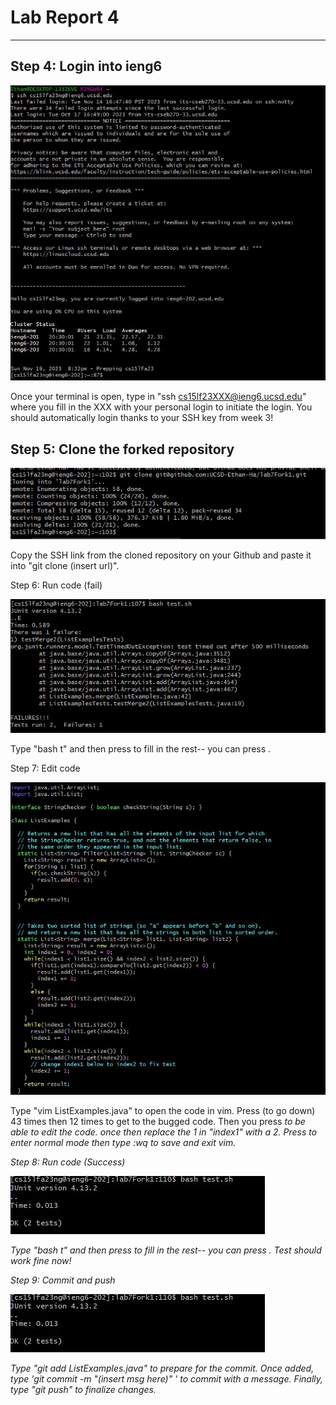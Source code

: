 # Lab Report 4
---

Step 4: Login into ieng6
---

![image](ssh_loginLabR4.jpg)

Once your terminal is open, type in "ssh cs15lf23XXX@ieng6.ucsd.edu" where you fill in the XXX with your personal login to initiate the login. You should automatically login thanks to your SSH key from week 3!   

Step 5: Clone the forked repository
---

![image](git_cloneLabR4.jpg)

Copy the SSH link from the cloned repository on your Github and paste it into "git clone (insert url)".   

Step 6: Run code (fail)

![image](testFailedLabR4.jpg)

Type "bash t" and then press <tab> to fill in the rest-- you can press <enter>. 

Step 7: Edit code

![image](VimLabR4.jpg)

Type "vim ListExamples.java" to open the code in vim. Press <j> (to go down) 43 times then <l> 12 times to get to the bugged code. Then you press <i> to be able to edit the code. <Backspace> once then replace the 1 in "index1" with a 2. Press <escape> to enter normal mode then type :wq to save and exit vim.   

Step 8: Run code (Success)

![image](testSuccessLabR4.jpg)

Type "bash t" and then press <tab> to fill in the rest-- you can press <enter>. Test should work fine now!

Step 9: Commit and push

![image](testSuccessLabR4.jpg)

Type "git add ListExamples.java" to prepare for the commit. Once added, type 'git commit -m "(insert msg here)" ' to commit with a message. Finally, type "git push" to finalize changes.

